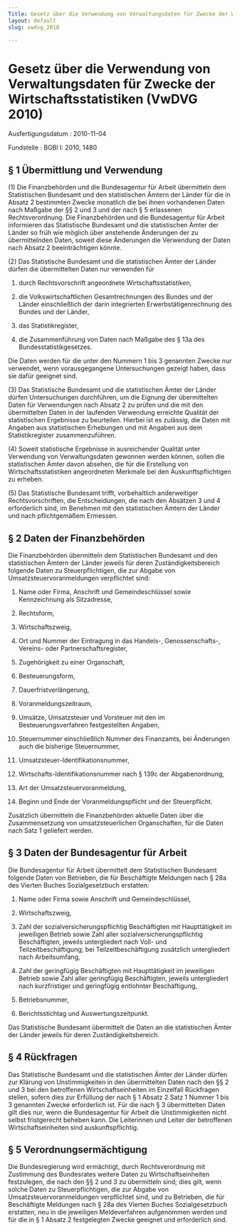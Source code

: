 ```yaml
---
Title: Gesetz über die Verwendung von Verwaltungsdaten für Zwecke der Wirtschaftsstatistiken
layout: default
slug: vwdvg_2010

---
```


# Gesetz über die Verwendung von Verwaltungsdaten für Zwecke der Wirtschaftsstatistiken (VwDVG 2010)

Ausfertigungsdatum
:   2010-11-04

Fundstelle
:   BGBl I: 2010, 1480


## § 1 Übermittlung und Verwendung

(1) Die Finanzbehörden und die Bundesagentur für Arbeit übermitteln
dem Statistischen Bundesamt und den statistischen Ämtern der Länder
für die in Absatz 2 bestimmten Zwecke monatlich die bei ihnen
vorhandenen Daten nach Maßgabe der §§ 2 und 3 und der nach § 5
erlassenen Rechtsverordnung. Die Finanzbehörden und die Bundesagentur
für Arbeit informieren das Statistische Bundesamt und die
statistischen Ämter der Länder so früh wie möglich über anstehende
Änderungen der zu übermittelnden Daten, soweit diese Änderungen die
Verwendung der Daten nach Absatz 2 beeinträchtigen könnte.

(2) Das Statistische Bundesamt und die statistischen Ämter der Länder
dürfen die übermittelten Daten nur verwenden für

1.  durch Rechtsvorschrift angeordnete Wirtschaftsstatistiken,


2.  die Volkswirtschaftlichen Gesamtrechnungen des Bundes und der Länder
    einschließlich der darin integrierten Erwerbstätigenrechnung des
    Bundes und der Länder,


3.  das Statistikregister,


4.  die Zusammenführung von Daten nach Maßgabe des § 13a des
    Bundesstatistikgesetzes.



Die Daten werden für die unter den Nummern 1 bis 3 genannten Zwecke
nur verwendet, wenn vorausgegangene Untersuchungen gezeigt haben, dass
sie dafür geeignet sind.

(3) Das Statistische Bundesamt und die statistischen Ämter der Länder
dürfen Untersuchungen durchführen, um die Eignung der übermittelten
Daten für Verwendungen nach Absatz 2 zu prüfen und die mit den
übermittelten Daten in der laufenden Verwendung erreichte Qualität der
statistischen Ergebnisse zu beurteilen. Hierbei ist es zulässig, die
Daten mit Angaben aus statistischen Erhebungen und mit Angaben aus dem
Statistikregister zusammenzuführen.

(4) Soweit statistische Ergebnisse in ausreichender Qualität unter
Verwendung von Verwaltungsdaten gewonnen werden können, sollen die
statistischen Ämter davon absehen, die für die Erstellung von
Wirtschaftsstatistiken angeordneten Merkmale bei den
Auskunftspflichtigen zu erheben.

(5) Das Statistische Bundesamt trifft, vorbehaltlich anderweitiger
Rechtsvorschriften, die Entscheidungen, die nach den Absätzen 3 und 4
erforderlich sind, im Benehmen mit den statistischen Ämtern der Länder
und nach pflichtgemäßem Ermessen.


## § 2 Daten der Finanzbehörden

Die Finanzbehörden übermitteln dem Statistischen Bundesamt und den
statistischen Ämtern der Länder jeweils für deren
Zuständigkeitsbereich folgende Daten zu Steuerpflichtigen, die zur
Abgabe von Umsatzsteuervoranmeldungen verpflichtet sind:

1.  Name oder Firma, Anschrift und Gemeindeschlüssel sowie Kennzeichnung
    als Sitzadresse,


2.  Rechtsform,


3.  Wirtschaftszweig,


4.  Ort und Nummer der Eintragung in das Handels-, Genossenschafts-,
    Vereins- oder Partnerschaftsregister,


5.  Zugehörigkeit zu einer Organschaft,


6.  Besteuerungsform,


7.  Dauerfristverlängerung,


8.  Voranmeldungszeitraum,


9.  Umsätze, Umsatzsteuer und Vorsteuer mit den im Besteuerungsverfahren
    festgestellten Angaben,


10. Steuernummer einschließlich Nummer des Finanzamts, bei Änderungen auch
    die bisherige Steuernummer,


11. Umsatzsteuer-Identifikationsnummer,


12. Wirtschafts-Identifikationsnummer nach § 139c der Abgabenordnung,


13. Art der Umsatzsteuervoranmeldung,


14. Beginn und Ende der Voranmeldungspflicht und der Steuerpflicht.



Zusätzlich übermitteln die Finanzbehörden aktuelle Daten über die
Zusammensetzung von umsatzsteuerlichen Organschaften, für die Daten
nach Satz 1 geliefert werden.


## § 3 Daten der Bundesagentur für Arbeit

Die Bundesagentur für Arbeit übermittelt dem Statistischen Bundesamt
folgende Daten von Betrieben, die für Beschäftigte Meldungen nach §
28a des Vierten Buches Sozialgesetzbuch erstatten:

1.  Name oder Firma sowie Anschrift und Gemeindeschlüssel,


2.  Wirtschaftszweig,


3.  Zahl der sozialversicherungspflichtig Beschäftigten mit Haupttätigkeit
    im jeweiligen Betrieb sowie Zahl aller sozialversicherungspflichtig
    Beschäftigten, jeweils untergliedert nach Voll- und
    Teilzeitbeschäftigung; bei Teilzeitbeschäftigung zusätzlich
    untergliedert nach Arbeitsumfang,


4.  Zahl der geringfügig Beschäftigten mit Haupttätigkeit im jeweiligen
    Betrieb sowie Zahl aller geringfügig Beschäftigten, jeweils
    untergliedert nach kurzfristiger und geringfügig entlohnter
    Beschäftigung,


5.  Betriebsnummer,


6.  Berichtsstichtag und Auswertungszeitpunkt.



Das Statistische Bundesamt übermittelt die Daten an die statistischen
Ämter der Länder jeweils für deren Zuständigkeitsbereich.


## § 4 Rückfragen

Das Statistische Bundesamt und die statistischen Ämter der Länder
dürfen zur Klärung von Unstimmigkeiten in den übermittelten Daten nach
den §§ 2 und 3 bei den betroffenen Wirtschaftseinheiten im Einzelfall
Rückfragen stellen, sofern dies zur Erfüllung der nach § 1 Absatz 2
Satz 1 Nummer 1 bis 3 genannten Zwecke erforderlich ist. Für die nach
§ 3 übermittelten Daten gilt dies nur, wenn die Bundesagentur für
Arbeit die Unstimmigkeiten nicht selbst fristgerecht beheben kann. Die
Leiterinnen und Leiter der betroffenen Wirtschaftseinheiten sind
auskunftspflichtig.


## § 5 Verordnungsermächtigung

Die Bundesregierung wird ermächtigt, durch Rechtsverordnung mit
Zustimmung des Bundesrates weitere Daten zu Wirtschaftseinheiten
festzulegen, die nach den §§ 2 und 3 zu übermitteln sind; dies gilt,
wenn solche Daten zu Steuerpflichtigen, die zur Abgabe von
Umsatzsteuervoranmeldungen verpflichtet sind, und zu Betrieben, die
für Beschäftigte Meldungen nach § 28a des Vierten Buches
Sozialgesetzbuch erstatten, neu in die jeweiligen Meldeverfahren
aufgenommen werden und für die in § 1 Absatz 2 festgelegten Zwecke
geeignet und erforderlich sind.

